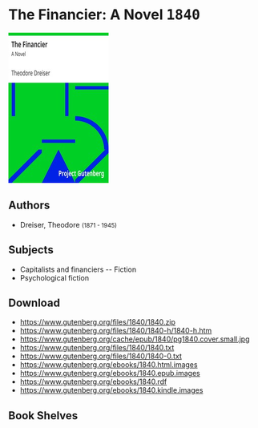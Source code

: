 # The Financier: A Novel <kbd>1840</kbd>

![](./cover.medium.jpg "")

## Authors


 - Dreiser, Theodore <small>(1871 - 1945)</small>

## Subjects


 - Capitalists and financiers -- Fiction
 - Psychological fiction

## Download


 - https://www.gutenberg.org/files/1840/1840.zip
 - https://www.gutenberg.org/files/1840/1840-h/1840-h.htm
 - https://www.gutenberg.org/cache/epub/1840/pg1840.cover.small.jpg
 - https://www.gutenberg.org/files/1840/1840.txt
 - https://www.gutenberg.org/files/1840/1840-0.txt
 - https://www.gutenberg.org/ebooks/1840.html.images
 - https://www.gutenberg.org/ebooks/1840.epub.images
 - https://www.gutenberg.org/ebooks/1840.rdf
 - https://www.gutenberg.org/ebooks/1840.kindle.images

## Book Shelves


